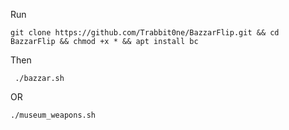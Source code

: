 Run
```
git clone https://github.com/Trabbit0ne/BazzarFlip.git && cd BazzarFlip && chmod +x * && apt install bc
```
Then
```
 ./bazzar.sh
```
OR
```
./museum_weapons.sh
```
